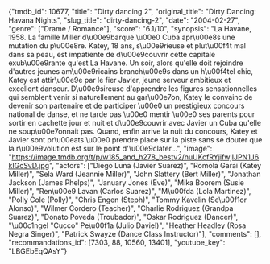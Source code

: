 {"tmdb_id": 10677, "title": "Dirty dancing 2", "original_title": "Dirty Dancing: Havana Nights", "slug_title": "dirty-dancing-2", "date": "2004-02-27", "genre": ["Drame / Romance"], "score": "6.1/10", "synopsis": "La Havane, 1958. La famille Miller d\u00e9barque \u00e0 Cuba apr\u00e8s une mutation du p\u00e8re. Katey, 18 ans, s\u00e9rieuse et plut\u00f4t mal dans sa peau, est impatiente de d\u00e9couvrir cette capitale exub\u00e9rante qu'est La Havane. Un soir, alors qu'elle doit rejoindre d'autres jeunes am\u00e9ricains branch\u00e9s dans un h\u00f4tel chic, Katey est attir\u00e9e par le fier Javier, jeune serveur ambitieux et excellent danseur. D\u00e9sireuse d'apprendre les figures sensationnelles qui semblent venir si naturellement au gar\u00e7on, Katey le convainc de devenir son partenaire et de participer \u00e0 un prestigieux concours national de danse, et ne tarde pas \u00e0 mentir \u00e0 ses parents pour sortir en cachette jour et nuit et d\u00e9couvrir avec Javier un Cuba qu'elle ne soup\u00e7onnait pas. Quand, enfin arrive la nuit du concours, Katey et Javier sont pr\u00eats \u00e0 prendre place sur la piste sans se douter que la r\u00e9volution est sur le point d'\u00e9clater...", "image": "https://image.tmdb.org/t/p/w185_and_h278_bestv2/nuUKcfRYjifwjIJPN1J6kIGcSvD.jpg", "actors": ["Diego Luna (Javier Suarez)", "Romola Garai (Katey Miller)", "Sela Ward (Jeannie Miller)", "John Slattery (Bert Miller)", "Jonathan Jackson (James Phelps)", "January Jones (Eve)", "Mika Boorem (Susie Miller)", "Ren\u00e9 Lavan (Carlos Suarez)", "M\u00fda (Lola Martinez)", "Polly Cole (Polly)", "Chris Engen (Steph)", "Tommy Kavelin (Se\u00f1or Alonso)", "Wilmer Cordero (Teacher)", "Charlie Rodriguez (Grandpa Suarez)", "Donato Poveda (Troubador)", "Oskar Rodriguez (Dancer)", "\u00c1ngel \"Cucco\" Pe\u00f1a (Julio Daviel)", "Heather Headley (Rosa Negra Singer)", "Patrick Swayze (Dance Class Instructor)"], "comments": [], "recommandations_id": [7303, 88, 10560, 13401], "youtube_key": "LBGEbEqQAsY"}